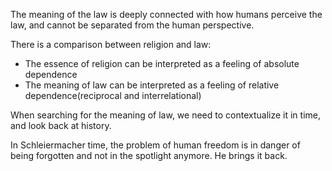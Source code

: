 The meaning of the law is deeply connected with how humans perceive the law, and cannot be separated from the human perspective.

There is a comparison between religion and law:
- The essence of religion can be interpreted as a feeling of absolute dependence
- The meaning of law can be interpreted as a feeling of relative dependence(reciprocal and interrelational)

When searching for the meaning of law, we need to contextualize it in time, and look back at history.

In Schleiermacher time, the problem of human freedom is in danger of being forgotten and not in the spotlight anymore. He brings it back.

